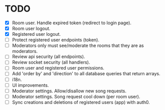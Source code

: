 # TODO
- [X] Room user. Handle expired token (redirect to login page).
- [X] Room user logout.
- [X] Registered user logout.
- [ ] Protect registered user endpoints (token).
- [ ] Moderators only must see/moderate the rooms that they are as moderators.
- [ ] Review api security (all endpoints).
- [ ] Review socket security (all handlers).
- [ ] Room user and registered user permissions.
- [ ] Add 'order by' and 'direction' to all database queries that return arrays.
- [ ] i18n.
- [ ] UI improvements.
- [ ] Moderator settings. Allow/disallow new song requests.
- [ ] Moderator settings. Song request cool down (per room user).
- [ ] Sync creations and deletions of registered users (app) with auth0.
